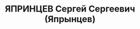 ---
title: ЯПРИНЦЕВ Сергей Сергеевич (Япрынцев)
description: "1897 г.р., русский, член ВКП(б) с 1919, майор, нач. отдела боевой подготовки\
  \ Челябинского облсовета ОАХ. \n  ВКВС - 28.12.1937, ВМН. Расстрелян 28.12.1937,\
  \ Челябинск"
---